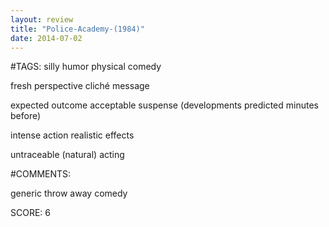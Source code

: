 ```yaml
---
layout: review
title: "Police-Academy-(1984)"
date: 2014-07-02
---
```


#TAGS:
silly humor
physical comedy

fresh perspective
cliché message

expected outcome
acceptable suspense (developments predicted minutes before)

intense action
realistic effects

untraceable (natural) acting

#COMMENTS:

generic throw away comedy





SCORE:
6
